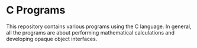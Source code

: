 # C Programs
This repository contains various programs using the C language. In general, all the programs are about performing mathematical calculations and developing opaque object interfaces.
